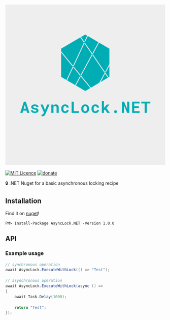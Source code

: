 ![logo](https://raw.githubusercontent.com/Jac21/AsyncLock.NET/master/media/logo.png?token=AALB33ZYWW6VHBOH2VVGMYDBW24UY)

[![MIT Licence](https://badges.frapsoft.com/os/mit/mit.svg?v=103)](https://opensource.org/licenses/mit-license.php)
[![donate](https://img.shields.io/badge/%24-Buy%20me%20a%20coffee-ff69b4.svg?style=flat)](https://www.buymeacoffee.com/jac21) 

🔒 .NET Nuget for a basic asynchronous locking recipe

## Installation

Find it on [nuget](https://www.nuget.org/packages/AsyncLock.NET/)!

```
PM> Install-Package AsyncLock.NET -Version 1.0.0
```

## API 

### Example usage

```csharp
// synchronous operation
await AsyncLock.ExecuteWithLock(() => "Test");

// asynchronous operation
await AsyncLock.ExecuteWithLock(async () =>
{
    await Task.Delay(1000);

    return "Test";
});
```
